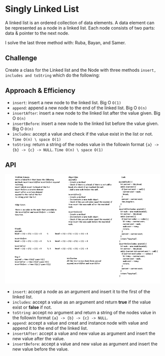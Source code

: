 # Singly Linked List

A linked list is an ordered collection of data elements. A data element can be represented as a node in a linked list. Each node consists of two parts: data & pointer to the next node.

I solve the last three method with: Ruba, Bayan, and Samer.

## Challenge

Create a class for the Linked list and the Node with three methods `insert, includes and toString` which do the following:

## Approach & Efficiency

- `insert`: insert a new node to the linked list. Big O `O(1)`
- `append`: append a new node to the end of the linked list. Big O `O(n)`
- `insertAfter`: insert a new node to the linked list after the value given. Big O `O(n)`
- `insertBefore`: insert a new node to the linked list before the value given. Big O `O(n)`
- `includes`: accept a value and check if the value exist in the list or not. `Time O(n) \ space O(1)`
- `toString`: return a string of the nodes value in the followin format `{a} -> {b} -> {c} -> NULL`. `Time O(n) \ space O(1)`

## API

![white-board](/assets/linked-list-whiteboard.png)

- `insert`: accept a node as an argument and insert it to the first of the linked list.
- `includes`: accept a value as an argument and return **true** if the value exist or **false** if not.
- `toString`: accept no argument and return a string of the nodes value in the followin format `{a} -> {b} -> {c} -> NULL`.
- `append`: accept a value and creat and instance node with value and append it to the end of the linked list.
- `insertAfter`: accept a value and new value as argument and insert the new value after the value.
- `insertBefore`: accept a value and new value as argument and insert the new value before the value.
